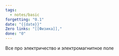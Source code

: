 ```yaml
---
tags:
  - notes/basic
forgetting: "0.1"
date: "{{date}}"
Zero links: "[[Физика]],"
done: "0"
---
```


Все про электричество и электромагнитное поле


